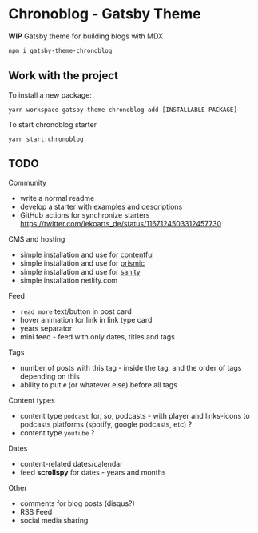 # Chronoblog - Gatsby Theme

**WIP**
Gatsby theme for building blogs with MDX

```sh
npm i gatsby-theme-chronoblog
```

## Work with the project

To install a new package:

```
yarn workspace gatsby-theme-chronoblog add [INSTALLABLE PACKAGE]
```

To start chronoblog starter

```
yarn start:chronoblog
```

## TODO

Community

- write a normal readme
- develop a starter with examples and descriptions
- GitHub actions for synchronize starters https://twitter.com/lekoarts_de/status/1167124503312457730

CMS and hosting

- simple installation and use for [contentful](https://www.contentful.com/)
- simple installation and use for [prismic](https://prismic.io)
- simple installation and use for [sanity](https://www.sanity.io/)
- simple installation netlify.com

Feed

- `read more` text/button in post card
- hover animation for link in link type card
- years separator
- mini feed - feed with only dates, titles and tags

Tags

- number of posts with this tag - inside the tag, and the order of tags depending on this
- ability to put `#` (or whatever else) before all tags

Content types

- content type `podcast` for, so, podcasts - with player and links-icons to podcasts platforms (spotify, google podcasts, etc) ?
- content type `youtube` ?

Dates

- content-related dates/calendar
- feed **scrollspy** for dates - years and months

Other

- comments for blog posts (disqus?)
- RSS Feed
- social media sharing
